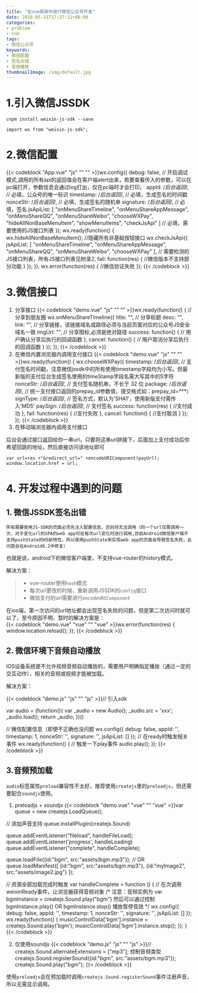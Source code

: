 ```yaml
---
title: "在vue框架中进行微信公众号开发"
date: 2018-05-31T17:37:21+08:00
categories:
- problem
- vue
tags:
- 微信公众号
keywords:
- 微信配置
- 签名出错
- 音频播放
thumbnailImage: /img/default.jpg
---
```


<!--more-->

<!-- toc -->

# 1.引入微信JSSDK
    cnpm install weixin-js-sdk --save

    import wx from "weixin-js-sdk";
# 2.微信配置
{{< codeblock "App.vue" "js" "" "" >}}wx.config({
    debug: false, // 开启调试模式,调用的所有api的返回值会在客户端alert出来，若要查看传入的参数，可以在pc端打开，参数信息会通过log打出，仅在pc端时才会打印。
    appId: /*后台返回*/, // 必填，公众号的唯一标识
    timestamp: /*后台返回*/, // 必填，生成签名的时间戳
    nonceStr: /*后台返回*/, // 必填，生成签名的随机串
    signature: /*后台返回*/, // 必填，签名
    jsApiList: [
        "onMenuShareTimeline",
        "onMenuShareAppMessage",
        "onMenuShareQQ",
        "onMenuShareWeibo",
        "chooseWXPay",
        "hideAllNonBaseMenuItem",
        "showMenuItems",
        "checkJsApi"
    ] // 必填，需要使用的JS接口列表
});
wx.ready(function() {
    wx.hideAllNonBaseMenuItem(); //隐藏所有非基础按钮接口
    wx.checkJsApi({
        jsApiList: [
        "onMenuShareTimeline",
        "onMenuShareAppMessage",
        "onMenuShareQQ",
        "onMenuShareWeibo",
        "chooseWXPay"
        ], // 需要检测的JS接口列表，所有JS接口列表见附录2,
        fail: function(res) {
            //微信版本不支持部分功能
        }
    });
});
wx.error(function(res) {
    //微信验证失败
});
{{< /codeblock >}}
# 3.微信接口
1. 分享接口
{{< codeblock "demo.vue" "js" "" "" >}}wx.ready(function() {
    //分享到朋友圈
    wx.onMenuShareTimeline({
        title: "", // 分享标题
        desc: "",
        link: "", // 分享链接，该链接域名或路径必须与当前页面对应的公众号JS安全域名一致
        imgUrl: "", // 分享图标,必须是绝对路径
        success: function() {
            // 用户确认分享后执行的回调函数
        },
        cancel: function() {
            // 用户取消分享后执行的回调函数
        }
    });
});
{{< /codeblock >}}
2. 在微信内置浏览器内调用支付接口
{{< codeblock "demo.vue" "js" "" "" >}}wx.ready(function() {
    wx.chooseWXPay({
        timestamp: /*后台返回*/, // 支付签名时间戳，注意微信jssdk中的所有使用timestamp字段均为小写。但最新版的支付后台生成签名使用的timeStamp字段名需大写其中的S字符
        nonceStr: /*后台返回*/, // 支付签名随机串，不长于 32 位
        package: /*后台返回*/, // 统一支付接口返回的prepay_id参数值，提交格式如：prepay_id=\*\*\*）
        signType: /*后台返回*/, // 签名方式，默认为'SHA1'，使用新版支付需传入'MD5'
        paySign: /*后台返回*/, // 支付签名
        success: function(res) {
        //支付成功
        },
        fail: function(res) {
        //支付失败
        },
        cancel: function() {
        //支付取消
        }
    });
});
{{< /codeblock >}}
3. 在移动端浏览器内调用支付接口  

  后台会通过接口返回给你一串url，只要将这串url拼接下，后面加上支付成功后你希望回跳的地址，然后直接访问该地址即可  

    var url=res +"&redirect_url=" +encodeURIComponent(payUrl);
    window.location.href = url;     

# 4. 开发过程中遇到的问题    
## 1. 微信JSSDK签名出错  
`所有需要使用JS-SDK的页面必须先注入配置信息，否则将无法调用（同一个url仅需调用一次，对于变化url的SPA的web app可在每次url变化时进行调用,目前Android微信客户端不支持pushState的H5新特性，所以使用pushState来实现web app的页面会导致签名失败，此问题会在Android6.2中修复）`  

也就是说，android下的微信客户端里，不支持vue-router的history模式。  

解决方案：  

> * vue-router使用`hash`模式
> * 每次url更改的时候，重新调用JSSDK的`config`接口
> * 微信支付的url需要进行`encodeURIComponent`

在ios端，第一次访问的url地址都会出现签名失败的问题，但是第二次访问时就可以了，至今原因不明，暂时的解决方案是：  
{{< codeblock "demo.vue" "vue" "" "vue" >}}wx.error(function(res) {
    window.location.reload();
});
{{< /codeblock >}}  

## 2. 微信环境下音频自动播放 
IOS设备系统是不允许视频音频自动播放的，需要用户明确指定播放（通过一定的交互动作），相关的音频或视频才能被加载。  

解决方案：  

{{< codeblock "demo.js" "js" "" "js" >}}// 引入sdk
<script src="https://res.wx.qq.com/open/js/jweixin-1.0.0.js"></script>

var audio = (function(){
  var _audio = new Audio();
  _audio.src = 'xxx';
  _audio.load();
  return _audio;
})()

// 微信配置信息（即使不正确也没问题
wx.config({
  debug: false,
  appId: '',
  timestamp: 1,
  nonceStr: '',
  signature: '',
  jsApiList: []
});
// 在ready时触发相关事件
wx.ready(function() {
  // 触发一下play事件
  audio.play();
});
{{< /codeblock >}}   

## 3.音频预加载 
`audio`标签属性`preload`兼容性不太好，推荐使用`createjs`里的`preloadjs`，但还需要配合`soundjs`使用。  

1. preloadjs + soundjs
{{< codeblock "demo.vue" "vue" "" "vue" >}}var queue = new createjs.LoadQueue();

// 添加声音支持
queue.installPlugin(createjs.Sound)

queue.addEventListener("fileload", handleFileLoad);
queue.addEventListener('progress', handleLoading)
queue.addEventListener("complete", handleComplete);
 
queue.loadFile({id:"bgm", src:"assets/bgm.mp3"});
// OR
queue.loadManifest([
  {id:"bgm", src:"assets/bgm.mp3"},
  {id:"myImage2", src:"assets/image2.jpg"}
]);

// 资源全部加载完成时触发
var handleComplete = function () {
  // 在次调用weixinReady事件，让浏览器获得音频对象
  /*
     注意：音频实例为 var bgmInstance = createjs.Sound.play("bgm")
     然后可以通过控制 bgmInstance.play() OR bgmInstance.stop() 播放暂停音效
  */
  wx.config({
    debug: false,
    appId: '',
    timestamp: 1,
    nonceStr: '',
    signature: '',
    jsApiList: []
  });
  wx.ready(function() {
    musicControlData['bgm'].instance = createjs.Sound.play('bgm');
    musicControlData['bgm'].instance.stop();
  });
}
{{< /codeblock >}}  

2. 仅使用soundjs
{{< codeblock "demo.js" "js" "" "js" >}}// createjs.Sound.alternateExtensions = ["mp3"]; 控制音频类型
createjs.Sound.registerSound({id:"bgm", src:"assets/bgm.mp3"});
createjs.Sound.play("bgm");
{{< /codeblock >}}  

使用`preloadjs`会在预加载时调用`createjs.Sound.registerSound`事件注册声音，所以无需显示调用。